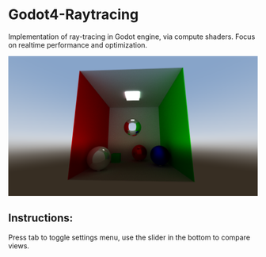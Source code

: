 # Godot4-Raytracing
Implementation of ray-tracing in Godot engine, via compute shaders. Focus on realtime performance and optimization.

![Example render](./Screenshots/Screenshot%202023-08-10_Cornell.png)

## Instructions:

Press tab to toggle settings menu, use the slider in the bottom to compare views.

